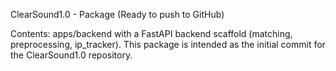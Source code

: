 
ClearSound1.0 - Package (Ready to push to GitHub)

Contents: apps/backend with a FastAPI backend scaffold (matching, preprocessing, ip_tracker).
This package is intended as the initial commit for the ClearSound1.0 repository.

